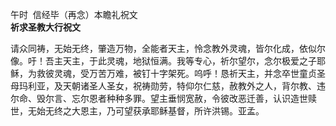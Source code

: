 午时  信经毕（再念）本瞻礼祝文  
**祈求圣教大行祝文**

请众同祷，无始无终，肇造万物，全能者天主，怜念教外灵魂，皆尔化成，依似尔像。吁！吾主天主，于此灵魂，地狱恒满。我等专心，祈尔望尔，念尔极爱之子耶稣，为救彼灵魂，受万苦万难，被钉十字架死。呜呼！恳祈天主，并念卒世童贞圣母玛利亚，及天朝诸圣人圣女，祝祷勋劳，特仰尔仁慈，赦教外之人，背尔教、违尔命、毁尔言、忘尔恩者种种多罪。望主垂悯宽赦，令彼改恶迁善，认识造世赎世，无始无终之大恩主，乃可望获承耶稣基督，所许洪锡。亚孟。